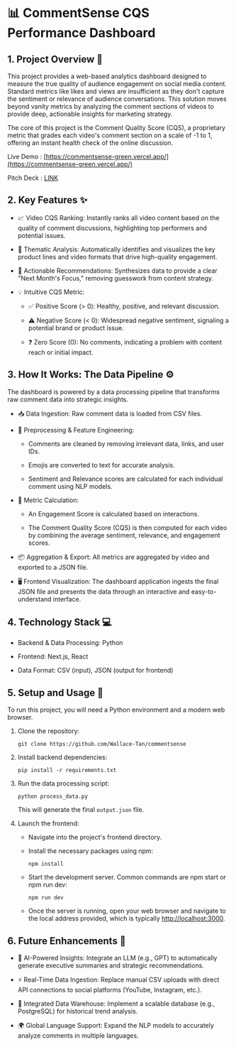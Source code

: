# 📊 CommentSense CQS Performance Dashboard
## 1. Project Overview 🎯
This project provides a web-based analytics dashboard designed to measure the true quality of audience engagement on social media content. Standard metrics like likes and views are insufficient as they don't capture the sentiment or relevance of audience conversations. This solution moves beyond vanity metrics by analyzing the comment sections of videos to provide deep, actionable insights for marketing strategy.

The core of this project is the Comment Quality Score (CQS), a proprietary metric that grades each video's comment section on a scale of -1 to 1, offering an instant health check of the online discussion.

Live Demo : [https://commentsense-green.vercel.app/](https://commentsense-green.vercel.app/)

Pitch Deck : [LINK](https://www.canva.com/design/DAGyg0jy7o4/K1SOt4rYHZ3DS8fYcAI2Tg/view?utm_content=DAGyg0jy7o4&utm_campaign=designshare&utm_medium=link2&utm_source=uniquelinks&utlId=h2a43174997)

## 2. Key Features ✨

- 📈 Video CQS Ranking: Instantly ranks all video content based on the quality of comment discussions, highlighting top performers and potential issues.

- 🎨 Thematic Analysis: Automatically identifies and visualizes the key product lines and video formats that drive high-quality engagement.

- 🎯 Actionable Recommendations: Synthesizes data to provide a clear "Next Month's Focus," removing guesswork from content strategy.

- 💡 Intuitive CQS Metric:

    - ✅ Positive Score (> 0): Healthy, positive, and relevant discussion.

    - ⚠️ Negative Score (< 0): Widespread negative sentiment, signaling a potential brand or product issue.

    - ❓ Zero Score (0): No comments, indicating a problem with content reach or initial impact.

## 3. How It Works: The Data Pipeline ⚙️
The dashboard is powered by a data processing pipeline that transforms raw comment data into strategic insights.

- 📥 Data Ingestion: Raw comment data is loaded from CSV files.

- 🧼 Preprocessing & Feature Engineering:

    - Comments are cleaned by removing irrelevant data, links, and user IDs.

    - Emojis are converted to text for accurate analysis.

    - Sentiment and Relevance scores are calculated for each individual comment using NLP models.

- 🧮 Metric Calculation:

    - An Engagement Score is calculated based on interactions.

    - The Comment Quality Score (CQS) is then computed for each video by combining the average sentiment, relevance, and engagement scores.

- 📦 Aggregation & Export: All metrics are aggregated by video and exported to a JSON file.

- 🖥️ Frontend Visualization: The dashboard application ingests the final JSON file and presents the data through an interactive and easy-to-understand interface.

## 4. Technology Stack 💻
- Backend & Data Processing: Python

- Frontend: Next.js, React

- Data Format: CSV (input), JSON (output for frontend)

## 5. Setup and Usage 🚀
To run this project, you will need a Python environment and a modern web browser.

1. Clone the repository:

    `git clone https://github.com/Wallace-Tan/commentsense`

2. Install backend dependencies:

    `pip install -r requirements.txt`

3. Run the data processing script:

    `python process_data.py`

    This will generate the final ``output.json`` file.

4. Launch the frontend:

    - Navigate into the project's frontend directory.

    - Install the necessary packages using npm:
        
        `npm install`
        
    - Start the development server. Common commands are npm start or npm run dev:
        
        `npm run dev`
        
    - Once the server is running, open your web browser and navigate to the local address provided, which is typically [http://localhost:3000](http://localhost:3000).

## 6. Future Enhancements 🔮
- 🧠 AI-Powered Insights: Integrate an LLM (e.g., GPT) to automatically generate executive summaries and strategic recommendations.

- ⚡ Real-Time Data Ingestion: Replace manual CSV uploads with direct API connections to social platforms (YouTube, Instagram, etc.).

- 💾 Integrated Data Warehouse: Implement a scalable database (e.g., PostgreSQL) for historical trend analysis.

- 🌍 Global Language Support: Expand the NLP models to accurately analyze comments in multiple languages.
